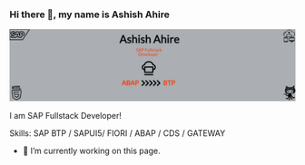 ### Hi there 👋, my name is Ashish Ahire
![](https://github.com/Aashish28/Aashish28/blob/main/Capture1.JPG)

I am SAP Fullstack Developer!

Skills: SAP BTP / SAPUI5/ FIORI / ABAP / CDS / GATEWAY

- 🔭 I’m currently working on this page. 

<!--
**Aashish28/Aashish28** is a ✨ _special_ ✨ repository because its `README.md` (this file) appears on your GitHub profile.

Here are some ideas to get you started:

- 🔭 I’m currently working on ...
- 🌱 I’m currently learning ...
- 👯 I’m looking to collaborate on ...
- 🤔 I’m looking for help with ...
- 💬 Ask me about ...
- 📫 How to reach me: ...
- 😄 Pronouns: ...
- ⚡ Fun fact: ...
-->
